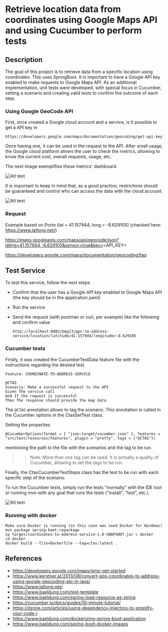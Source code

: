 # Retrieve location data from coordinates using Google Maps API and using Cucumber to perform tests

## Description

The goal of this project is to retrieve data from a specific location using coordinates. This uses SpringBoot.
It is important to have a Google API key enabled to make requests to Google Maps API.
As an additional implementation, unit tests were developed, with special focus in Cucumber, setting a scenario and creating valid tests to confirm the outcome of each step.

### Using Google GeoCode API

First, once created a Google cloud account and a service, is it possible to get a API key in

```https://developers.google.com/maps/documentation/geocoding/get-api-key```

Once having one, it can be used in the request to the API.
After small usage, the Google cloud platform allows the user to check the metrics, allowing to know the current cost, overall requests, usage, etc.

The next image exemplifies these metrics' dashboard.

![Alt text](src\test\resources\images\GoogleGeocodeApiMetrics.PNG "Google Geocode API metrics.")


It is important to keep in mind that, as a good practice, restrictions should be guaranteed and control who can access the data with the cloud account.

![Alt text](src\test\resources\images\GoogleGeocodeApiRestrictions.PNG "Google Geocode API restrictions.")


### Request 

Example based on Porto  (lat = 41.157944, long = -8.629105) (checked here: https://www.latlong.net/)

https://maps.googleapis.com/maps/api/geocode/json?latlng=41.157944,-8.629105&sensor=true&key=<API_KEY>


https://developers.google.com/maps/documentation/geocoding/faq


## Test Service

To test this service, follow the next steps.

- Confirm that the user has a Google API key enabled to Google Maps API (the key should be in the application.yaml)
- Run the service
- Send the request (with postman or curl, per example) like the following and confirm value
   
    ```http://localhost:8083/bmg13/gps-to-address-service/location/latitude/41.157944/longitude/-8.629105```


### Cucumber tests

Firstly, it was created the CucumberTestData feature file with the instructions regarding the desired test.

```
Feature: COORDINATE-TO-ADDRESS-SERVICE

@CTAS
Scenario: Make a successful request to the API
Given The service call
And If the request is successful
Then The response should provide the map data
```

The ```@CTAS``` annotation allows to tag the scenario. This annotation is called in the Cucumber options in the CtasSetTest class.

Setting the properties 

```@CucumberOptions(format = { "json:target/cucumber.json" }, features = "src/test/resources/features", plugin = "pretty", tags = {"@CTAS"})```

mentioning the path to the file with the scenarios and the tag to be run. 

>> Note: More than one tag can be used. It is actually a quality of Cucumber, allowing to set the tags to be run.


Finally, the CtasCucumberTestSteps class has the test to be run with each specific step of the scenario.


To run the Cucumber tests, simply run the tests "normally" with the IDE tool or running mvn with any goal that runs the tests ("install", "test", etc.).

![Alt text](src\test\resources\images\CtasCucumberTest.PNG "Ctas Cucumber test result.")


### Running with docker
```
Make sure Docker is running (in this case was used Docker for Windows)
mvn package spring-boot:repackage
cp target/coordinates-to-address-service-1.0-SNAPSHOT.jar \ docker
cd docker
docker build --file=Dockerfile --tag=ctas:latest .
```



## References

- https://developers.google.com/maps/gmp-get-started
- https://www.kerstner.at/2013/08/convert-gps-coordinates-to-address-using-google-geocoding-api-in-java/
- https://www.latlong.net/
- https://www.baeldung.com/rest-template
- https://www.baeldung.com/spring-load-resource-as-string
- https://cucumber.io/docs/guides/10-minute-tutorial/
- https://dzone.com/articles/using-dependency-injectors-to-simplify-your-code-i
- https://www.baeldung.com/dockerizing-spring-boot-application
- https://www.baeldung.com/spring-boot-docker-images